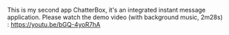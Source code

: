 This is my second app ChatterBox, it's an integrated instant message application. 
Please watch the demo video (with background music, 2m28s) : https://youtu.be/bGQ-4yoR7hA 
